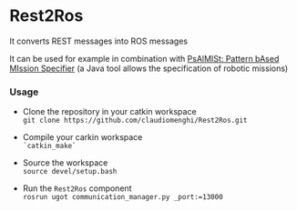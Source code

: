 # Rest2Ros

It converts REST messages into ROS messages

It can be used for example in combination with
[PsAlMISt: Pattern bAsed MIssion Specifier](https://github.com/claudiomenghi/PsAlMISt) (a Java tool allows the specification of robotic missions)

### Usage

* Clone the repository in your catkin workspace <br/>
```git clone https://github.com/claudiomenghi/Rest2Ros.git```

* Compile your carkin workspace <br/>
`` `catkin_make` ``

* Source the workspace <br/>
```source devel/setup.bash```

* Run the `Rest2Ros` component <br/>
```rosrun ugot communication_manager.py _port:=13000```

